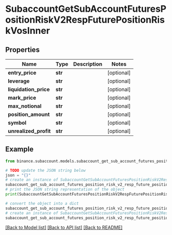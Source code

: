 # SubaccountGetSubAccountFuturesPositionRiskV2RespFuturePositionRiskVosInner


## Properties

Name | Type | Description | Notes
------------ | ------------- | ------------- | -------------
**entry_price** | **str** |  | [optional] 
**leverage** | **str** |  | [optional] 
**liquidation_price** | **str** |  | [optional] 
**mark_price** | **str** |  | [optional] 
**max_notional** | **str** |  | [optional] 
**position_amount** | **str** |  | [optional] 
**symbol** | **str** |  | [optional] 
**unrealized_profit** | **str** |  | [optional] 

## Example

```python
from binance.subaccount.models.subaccount_get_sub_account_futures_position_risk_v2_resp_future_position_risk_vos_inner import SubaccountGetSubAccountFuturesPositionRiskV2RespFuturePositionRiskVosInner

# TODO update the JSON string below
json = "{}"
# create an instance of SubaccountGetSubAccountFuturesPositionRiskV2RespFuturePositionRiskVosInner from a JSON string
subaccount_get_sub_account_futures_position_risk_v2_resp_future_position_risk_vos_inner_instance = SubaccountGetSubAccountFuturesPositionRiskV2RespFuturePositionRiskVosInner.from_json(json)
# print the JSON string representation of the object
print(SubaccountGetSubAccountFuturesPositionRiskV2RespFuturePositionRiskVosInner.to_json())

# convert the object into a dict
subaccount_get_sub_account_futures_position_risk_v2_resp_future_position_risk_vos_inner_dict = subaccount_get_sub_account_futures_position_risk_v2_resp_future_position_risk_vos_inner_instance.to_dict()
# create an instance of SubaccountGetSubAccountFuturesPositionRiskV2RespFuturePositionRiskVosInner from a dict
subaccount_get_sub_account_futures_position_risk_v2_resp_future_position_risk_vos_inner_from_dict = SubaccountGetSubAccountFuturesPositionRiskV2RespFuturePositionRiskVosInner.from_dict(subaccount_get_sub_account_futures_position_risk_v2_resp_future_position_risk_vos_inner_dict)
```
[[Back to Model list]](../README.md#documentation-for-models) [[Back to API list]](../README.md#documentation-for-api-endpoints) [[Back to README]](../README.md)


